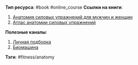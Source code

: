 **Тип ресурса**: #book #online_course
**Ссылки на книги**: 
1. [Анатомия силовых упражнений для мужчин и женщин](https://disk.yandex.ru/i/wF3wEQv24T-3Vw)
2. [Атлас анатомии силовых упражнений](https://disk.yandex.ru/i/XPhZS-GZMdsjpw)

**Полезные каналы**: 
1. [Личная подборка](https://www.youtube.com/playlist?list=PLSoGrPNV19UKh7OvaTzCaWFkEfln9BSzG)
2. [Биомашина](https://www.youtube.com/c/BIOMACHINERU)

**Тэги**: #fitness/anatomy